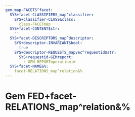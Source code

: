 ```yaml
---
gem_map-FACETS^facet:
  SYS+facet-CLASSIFIERS_map^classifier:
    SYS+classifier-CLASS&class:
      class-FACETmap
  SYS+facet-CONTENT$str:
    ''
  SYS+facet-DESCRIPTORS_map^descriptor:
    SYS+descriptor-INVARIANT$bool:
      true
    SYS+descriptor-REQUESTS_mapvec^requestid$str:
      SYS+requestid-GEMreport:
        - GEM_REPORToperationid
  SYS+facet-NAME&%:
    facet-RELATIONS_map^relation&%
---
```

# Gem FED+facet-RELATIONS_map^relation&%

